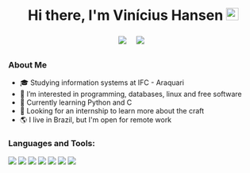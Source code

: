 <div align="center">
  <h1> Hi there, I'm Vinícius Hansen <img src="https://media.giphy.com/media/hvRJCLFzcasrR4ia7z/giphy.gif" width="25px"></h1>
</div>

<p align='center'> 
   <a href="https://www.linkedin.com/in/viniciushansen"><img src="https://img.shields.io/badge/LinkedIn-0077B5?style=for-the-badge&logo=linkedin&logoColor=white" style="margin:6px 4px 6px 4px"></a>&nbsp;&nbsp;
   <a href="https://www.codewars.com/users/ViniciusHansen"><img src="https://www.codewars.com/users/ViniciusHansen/badges/small" style="margin:6px 4px 6px 4px"></a>&nbsp;&nbsp;

### About Me
- 🎓 Studying information systems at IFC - Araquari
- 👀 I’m interested in programming, databases, linux and free software
- 🌱 Currently learning Python and C
- 💞️ Looking for an internship to learn more about the craft
- 🌎 I live in Brazil, but I'm open for remote work


### Languages and Tools:
<p align="left">
  <img src='https://img.shields.io/badge/Python-3776AB?style=for-the-badge&logo=python&logoColor=white' style="vertical-align:top margin:6px 4px">
  <img src='https://img.shields.io/badge/HTML5-E34F26?style=for-the-badge&logo=html5&logoColor=white' style="vertical-align:top margin:6px 4px">
  <img src='https://img.shields.io/badge/CSS3-1572B6?style=for-the-badge&logo=css3&logoColor=white' style="vertical-align:top margin:6px 4px">
  <img src='https://img.shields.io/badge/JavaScript-323330?style=for-the-badge&logo=javascript&logoColor=F7DF1E' style="vertical-align:top margin:6px 4px">
  <img src='https://img.shields.io/badge/Linux-FCC624?style=for-the-badge&logo=linux&logoColor=black' style="vertical-align:top margin:6px 4px">
  <img src='https://img.shields.io/badge/Git-F05032?style=for-the-badge&logo=git&logoColor=white' style="vertical-align:top margin:6px 4px">
  <img src='https://img.shields.io/badge/Visual_Studio_Code-0078D4?style=for-the-badge&logo=visual%20studio%20code&logoColor=white' style="vertical-align:top margin:6px 4px">
  <!--
  <img src='' style="vertical-align:top margin:6px 4px">
  <img src='' style="vertical-align:top margin:6px 4px">
  <img src='' style="vertical-align:top margin:6px 4px">
  <img src='' style="vertical-align:top margin:6px 4px">
-->
</p>
